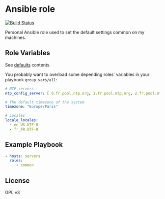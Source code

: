 # Ansible role

[![Build Status](https://travis-ci.org/mathieumd/ansible-role-common.svg?branch=master)](https://travis-ci.org/mathieumd/ansible-role-common)

Personal Ansible role used to set the default settings common on my machines.

## Role Variables

See [defaults](defaults/main.yml) contents.

You probably want to overload some depending roles' variables in your playbook `group_vars/all`:

```yaml
# NTP servers
ntp_config_server: [ 0.fr.pool.ntp.org, 1.fr.pool.ntp.org, 2.fr.pool.ntp.org 3.fr.pool.ntp.org]

# The default timezone of the system
timezone: "Europe/Paris"

# Locales
locale_locales:
  - en_US.UTF-8
  - fr_FR.UTF-8
```

## Example Playbook

```yaml
- hosts: servers
  roles:
     - common
```

## License

GPL v3

